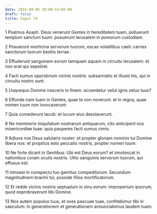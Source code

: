```yaml
---
date: 2024-09-06 20:00:53+02:00
draft: false
title: Caput 78
---
```





1 Psalmus Asaph. Deus venerunt Gentes in hereditatem tuam, polluerunt templum sanctum tuum: posuerunt Ierusalem in pomorum custodiam.

2 Posuerunt morticina servorum tuorum, escas volatilibus caeli: carnes sanctorum tuorum bestiis terrae.

3 Effuderunt sanguinem eorum tamquam aquam in circuitu Ierusalem: et non erat qui sepeliret.

4 Facti sumus opprobrium vicinis nostris: subsannatio et illusio his, qui in circuitu nostro sunt.

5 Usquequo Domine irasceris in finem: accendetur velut ignis zelus tuus?

6 Effunde iram tuam in Gentes, quae te non noverunt: et in regna, quae nomen tuum non invocaverunt:

7 Quia comederunt Iacob: et locum eius desolaverunt.

8 Ne memineris iniquitatum nostrarum antiquarum, cito anticipent nos misericordiae tuae: quia pauperes facti sumus nimis.

9 Adiuva nos Deus salutaris noster: et propter gloriam nominis tui Domine libera nos: et propitius esto peccatis nostris, propter nomen tuum:

10 Ne forte dicant in Gentibus: Ubi est Deus eorum? et innotescat in nationibus coram oculis nostris. Ultio sanguinis servorum tuorum, qui effusus est:

11 introeat in conspectu tuo gemitus compeditorum. Secundum magnitudinem brachii tui, posside filios mortificatorum.

12 Et redde vicinis nostris septuplum in sinu eorum: improperium ipsorum, quod exprobraverunt tibi Domine.

13 Nos autem populus tuus, et oves pascuae tuae, confitebimur tibi in saeculum: In generationem et generationem annunciabimus laudem tuam.

